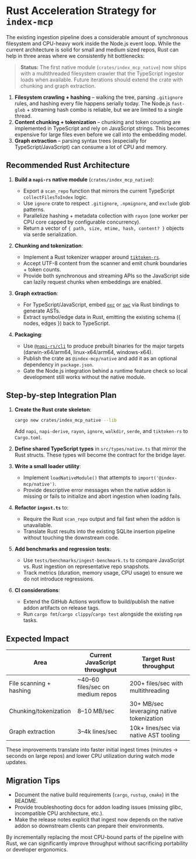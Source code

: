 # Rust Acceleration Strategy for `index-mcp`

The existing ingestion pipeline does a considerable amount of synchronous filesystem and CPU-heavy work inside the Node.js event loop. While the current architecture is solid for small and medium sized repos, Rust can help in three areas where we consistently hit bottlenecks:

> **Status:** The first native module (`crates/index_mcp_native`) now ships with a multithreaded filesystem crawler that the TypeScript ingestor loads when available. Future iterations should extend the crate with chunking and graph extraction.

1. **Filesystem crawling + hashing** – walking the tree, parsing `.gitignore` rules, and hashing every file happens serially today. The Node.js `fast-glob` + streaming hash combo is reliable, but we are limited to a single thread.
2. **Content chunking + tokenization** – chunking and token counting are implemented in TypeScript and rely on JavaScript strings. This becomes expensive for large files even before we call into the embedding model.
3. **Graph extraction** – parsing syntax trees (especially for TypeScript/JavaScript) can consume a lot of CPU and memory.

## Recommended Rust Architecture

1. **Build a `napi-rs` native module** (`crates/index_mcp_native`):
   - Export a `scan_repo` function that mirrors the current TypeScript `collectFilesToIndex` logic.
   - Use `ignore` crate to respect `.gitignore`, `.npmignore`, and `exclude` glob patterns.
   - Parallelize hashing + metadata collection with `rayon` (one worker per CPU core capped by configurable concurrency).
   - Return a vector of `{ path, size, mtime, hash, content? }` objects via serde serialization.

2. **Chunking and tokenization**:
   - Implement a Rust tokenizer wrapper around [`tiktoken-rs`](https://github.com/openai/tiktoken/tree/main/rust).
   - Accept UTF-8 content from the scanner and emit chunk boundaries + token counts.
   - Provide both synchronous and streaming APIs so the JavaScript side can lazily request chunks when embeddings are enabled.

3. **Graph extraction**:
   - For TypeScript/JavaScript, embed [`oxc`](https://github.com/oxc-project/oxc) or [`swc`](https://swc.rs/`) via Rust bindings to generate ASTs.
   - Extract symbol/edge data in Rust, emitting the existing schema ({ nodes, edges }) back to TypeScript.

4. **Packaging**:
   - Use [`@napi-rs/cli`](https://github.com/napi-rs/napi-rs/tree/main/cli) to produce prebuilt binaries for the major targets (darwin-x64/arm64, linux-x64/arm64, windows-x64).
   - Publish the crate as `@index-mcp/native` and add it as an optional dependency in `package.json`.
   - Gate the Node.js integration behind a runtime feature check so local development still works without the native module.

## Step-by-step Integration Plan

1. **Create the Rust crate skeleton**:
   ```bash
   cargo new crates/index_mcp_native --lib
   ```
   Add `napi`, `napi-derive`, `rayon`, `ignore`, `walkdir`, `serde`, and `tiktoken-rs` to `Cargo.toml`.

2. **Define shared TypeScript types** in `src/types/native.ts` that mirror the Rust structs. These types will become the contract for the bridge layer.

3. **Write a small loader utility**:
   - Implement `loadNativeModule()` that attempts to `import('@index-mcp/native')`.
   - Provide descriptive error messages when the native addon is missing or fails to initialize and abort ingestion when loading fails.

4. **Refactor `ingest.ts`** to:
   - Require the Rust `scan_repo` output and fail fast when the addon is unavailable.
   - Translate Rust results into the existing SQLite insertion pipeline without touching the downstream code.

5. **Add benchmarks and regression tests**:
   - Use `tests/benchmarks/ingest-benchmark.ts` to compare JavaScript vs. Rust ingestion on representative repo snapshots.
   - Track metrics (duration, memory usage, CPU usage) to ensure we do not introduce regressions.

6. **CI considerations**:
   - Extend the GitHub Actions workflow to build/publish the native addon artifacts on release tags.
   - Run `cargo fmt`/`cargo clippy`/`cargo test` alongside the existing `npm` tasks.

## Expected Impact

| Area                     | Current JavaScript throughput | Target Rust throughput |
|--------------------------|-------------------------------|------------------------|
| File scanning + hashing  | ~40–60 files/sec on medium repos | 200+ files/sec with multithreading |
| Chunking/tokenization    | 8–10 MB/sec                   | 30+ MB/sec leveraging native tokenization |
| Graph extraction         | 3–4k lines/sec                | 10k+ lines/sec via native AST tooling |

These improvements translate into faster initial ingest times (minutes → seconds on large repos) and lower CPU utilization during watch mode updates.

## Migration Tips

- Document the native build requirements (`cargo`, `rustup`, `cmake`) in the README.
- Provide troubleshooting docs for addon loading issues (missing glibc, incompatible CPU architecture, etc.).
- Make the release notes explicit that ingest now depends on the native addon so downstream clients can prepare their environments.

By incrementally replacing the most CPU-bound parts of the pipeline with Rust, we can significantly improve throughput without sacrificing portability or developer ergonomics.
